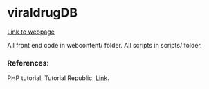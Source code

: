 # viraldrugDB

[Link to webpage](http://odin.unomaha.edu/~edoerr/viraldrugDB.php)

All front end code in webcontent/ folder.
All scripts in scripts/ folder.


###  References:
PHP tutorial, Tutorial Republic. [Link](tutorialrepublic.com/php-tutorial/).
